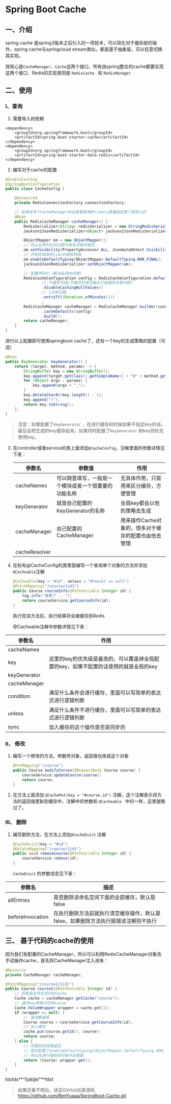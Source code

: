 # Spring Boot Cache


## 一、介绍

spring cache 是spring3版本之后引入的一项技术，可以简化对于缓存层的操作，spring cache与springcloud stream类似，都是基于抽象层，可以任意切换其实现。
    
其核心是``CacheManager``、``Cache``这两个接口，所有由spring整合的cache都要实现这两个接口、Redis的实现类则是 ``RedisCache ``  和 ``RedisManager``



## 二、使用

### Ⅰ、查询

1. 需要导入的依赖

```pom
<dependency>
    <groupId>org.springframework.boot</groupId>
    <artifactId>spring-boot-starter-cache</artifactId>
</dependency>
<dependency>
    <groupId>org.springframework.boot</groupId>
    <artifactId>spring-boot-starter-data-redis</artifactId>
</dependency>
```

2. 编写对于cache的配置

```java
@EnableCaching
@SpringBootConfiguration
public class CacheConfig {

    @Autowired
    private RedisConnectionFactory connectionFactory;

    // 如果有多个CacheManager的话需要使用@Primary直接指定那个是默认的
    @Bean 
    public RedisCacheManager cacheManager() {
        RedisSerializer<String> redisSerializer = new StringRedisSerializer();
        Jackson2JsonRedisSerializer<Object> jackson2JsonRedisSerializer = new Jackson2JsonRedisSerializer<>(Object.class);

        ObjectMapper om = new ObjectMapper();
        // 防止在序列化的过程中丢失对象的属性
        om.setVisibility(PropertyAccessor.ALL, JsonAutoDetect.Visibility.ANY);
        // 开启实体类和json的类型转换
        om.enableDefaultTyping(ObjectMapper.DefaultTyping.NON_FINAL);
        jackson2JsonRedisSerializer.setObjectMapper(om);

        // 配置序列化（解决乱码的问题）
        RedisCacheConfiguration config = RedisCacheConfiguration.defaultCacheConfig()   .serializeKeysWith(RedisSerializationContext.SerializationPair.fromSerializer(redisSerializer))             .serializeValuesWith(RedisSerializationContext.SerializationPair.fromSerializer(jackson2JsonRedisSerializer))
                // 不缓存空值(不缓存空值可能会引起缓存击穿问题)
                .disableCachingNullValues()
                // 1分钟过期
                .entryTtl(Duration.ofMinutes(1))
                ;
        RedisCacheManager cacheManager = RedisCacheManager.builder(connectionFactory)
                .cacheDefaults(config)
                .build();
        return cacheManager;
    }
}
```

进行以上配置即可使用springboot cache了，还有一个key的生成策略的配置（可选）

```java
@Bean
public KeyGenerator keyGenerator() {
    return (target, method, params) -> {
        StringBuffer key = new StringBuffer();
        key.append(target.getClass().getSimpleName() + "#" + method.getName() + "(");
        for (Object args : params) {
            key.append(args + ",");
        }
        key.deleteCharAt(key.length() - 1);
        key.append(")");
        return key.toString();
    };
}
```

> 注意：如果配置了``KeyGenerator`` ，在进行缓存的时候如果不指定key的话，最后会把生成的key缓存起来，如果同时配置了``KeyGenerator`` 和key则优先使用key。

3. 在controller或者service的类上面添加``@CacheConfig``，注解里面的参数详情见下表：

   | 参数名        | 参数值                                               | 作用                                                |
   | ------------- | ---------------------------------------------------- | --------------------------------------------------- |
   | cacheNames    | 可以随意填写，一般是一个模块或者一个很重要的功能名称 | 无具体作用，只是用来区分缓存，方便管理              |
   | keyGenerator  | 就是自己配置的KeyGenerator的名称                     | 全局key都会以他的策略去生成                         |
   | cacheManager  | 自己配置的CacheManager                               | 用来操作Cache对象的，很多对于缓存的配置也由他去管理 |
   | cacheResolver |                                                      |                                                     |

4. 在标有@CacheConfig的类里面编写一个查询单个对象的方法并添加``@Cacheable``注解

   ```java
   @Cacheable(key = "#id", unless = "#result == null") 
   @PatchMapping("/course/{id}")
   public Course courseInfo(@PathVariable Integer id) {
       log.info("进来了 .. ");
       return courseService.getCourseInfo(id);
   }
   ```
   执行完该方法后，执行结果将会被缓存到Redis
   
   @Cacheable注解中参数详情见下表：   

| 参数名       | 作用                                                         |
| ------------ | ------------------------------------------------------------ |
| cacheNames   |                                                              |
| key          | 这里的key的优先级是最高的，可以覆盖掉全局配置的key，如果不配置的话使用的就是全局的key |
| keyGenerator |                                                              |
| cacheManager |                                                              |
| condition    | 满足什么条件会进行缓存，里面可以写简单的表达式进行逻辑判断   |
| unless       | 满足什么条件不进行缓存，里面可以写简单的表达式进行逻辑判断   |
| sync         | 加入缓存的这个操作是否是同步的                               |

### Ⅱ、 修改

   1. 编写一个修改的方法，参数传对象，返回值也改成这个对象

      ```java
      @PutMapping("/course")
      public Course modifyCoruse(@RequestBody Course course) {
          courseService.updateCourse(course);
          return course;
      }
      ```
      
   2. 在方法上面添加 ``@CachePut(key = "#course.id")`` 注解，这个注解表示将方法的返回值更新到缓存中，注解中的参数和 ``@Cacheable ``  中的一样，这里就略过了。

### Ⅲ、 删除

1. 编写删除方法，在方法上添加``@CacheEvict`` 注解

   ```java
   @CacheEvict(key = "#id")
   @DeleteMapping("/course/{id}")
   public void removeCourse(@PathVariable Integer id) {
       courseService.remove(id);
   }
   ```

   ``CacheEvict``  的参数信息见下表：

| 参数名           | 描述                                                         |
| ---------------- | ------------------------------------------------------------ |
| allEntries       | 是否删除该命名空间下面的全部缓存，默认是false                |
| beforeInvocation | 在执行删除方法前就执行清空缓存操作，默认是false，如果删除方法执行报错该注解则不执行 |



## 三、 基于代码的cache的使用

因为我们有配置的CacheManager，所以可以利用RedisCacheManager对象去手动操作cache，首先将CacheManager注入进来：

```java
@Resource 
private CacheManager cacheManager;

@PatchMapping("/course2/{id}")
public Course course2(@PathVariable Integer id) {
    // 获取指定命名空间的cache
    Cache cache = cacheManager.getCache("course");
    // 通过key获取对应的value
    Cache.ValueWrapper wrapper = cache.get(2);
    if (wrapper == null) {
        // 查询数据库
        Course course = courseService.getCourseInfo(id);
        // 加入缓存
        cache.put(course.getId(), course);
        return course;
    } else {
        // 将缓存的结果返回
        // 因为配置了enableDefaultTyping(ObjectMapper.DefaultTyping.NON_FINAL);
        // 所以在进行强转的时候不会报错
        return (Course) wrapper.get(); 
    }
}
```
fdsfds**"fjdkljkl"**fdsf
> 如果还看不明白，请去GitHub拉取源码 https://github.com/RenYuaaa/SpringBoot-Cache.git

